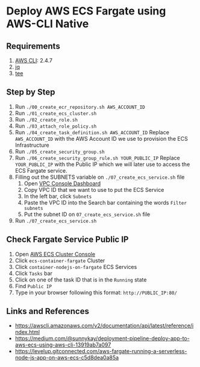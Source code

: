 # Deploy AWS ECS Fargate using AWS-CLI Native

## Requirements
1. [AWS CLI](https://docs.aws.amazon.com/cli/latest/userguide/getting-started-install.html): 2.4.7
2. [jq](https://stedolan.github.io/jq/download/)
3. [tee](https://www.linuxquestions.org/questions/linux-software-2/wanna-install-tee-command-4175517168/)

## Step by Step
1. Run `./00_create_ecr_repository.sh AWS_ACCOUNT_ID`
2. Run `./01_create_ecs_cluster.sh`
3. Run `./02_create_role.sh`
4. Run `./03_attach_role_policy.sh`
5. Run `./04_create_task_definition.sh AWS_ACCOUNT_ID`
   Replace `AWS_ACCOUNT_ID` with the AWS Account ID we use to provision the ECS Infrastructure
6. Run `./05_create_security_group.sh`
7. Run `./06_create_security_group_rule.sh YOUR_PUBLIC_IP`
   Replace `YOUR_PUBLIC_IP` with the Public IP which we will later use to access the ECS Fargate service.
8. Filling out the SUBNETS variable on `./07_create_ecs_service.sh` file
   1. Open [VPC Console Dashboard](https://us-east-2.console.aws.amazon.com/vpc/home?region=us-east-2#vpcs:)
   2. Copy VPC ID that we want to use to put the ECS Service
   3. In the left bar, click `Subnets`
   4. Paste the VPC ID into the Search bar containing the words `Filter subnets`
   5. Put the subnet ID on `07_create_ecs_service.sh` file
9. Run `./07_create_ecs_service.sh`

## Check Fargate Service Public IP
1. Open [AWS ECS Cluster Console](https://us-east-2.console.aws.amazon.com/ecs/home?region=us-east-2#/clusters)
2. Click `ecs-container-fargate` Cluster
3. Click `container-nodejs-on-fargate` ECS Services
4. Click `Tasks` bar
5. Click on one of the task ID that is in the `Running` state
6. Find `Public IP`
7. Type in your browser following this format: `http://PUBLIC_IP:80/`

## Links and References
- https://awscli.amazonaws.com/v2/documentation/api/latest/reference/index.html
- https://medium.com/@sunnykay/deployment-pipeline-deploy-app-to-aws-ecs-using-aws-cli-13919ab7a097
- https://levelup.gitconnected.com/aws-fargate-running-a-serverless-node-js-app-on-aws-ecs-c5d8dea0a85a